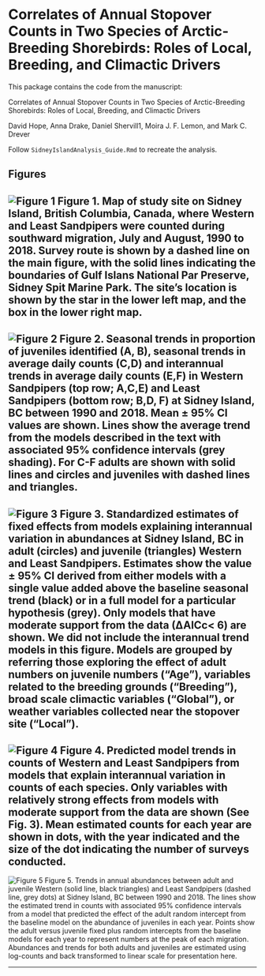 # Correlates of Annual Stopover Counts in Two Species of Arctic-Breeding Shorebirds: Roles of Local, Breeding, and Climactic Drivers
This package contains the code from the manuscript:

Correlates of Annual Stopover Counts in Two Species of Arctic-Breeding Shorebirds: Roles of Local, Breeding, and Climactic Drivers

David Hope, Anna Drake, Daniel Shervill1, Moira J. F. Lemon, and Mark C. Drever

Follow `SidneyIslandAnalysis_Guide.Rmd` to recreate the analysis.

## Figures

![Figure 1](img/Fig1.jpg)
Figure 1. Map of study site on Sidney Island, British Columbia, Canada, where Western and Least Sandpipers were counted during southward migration, July and August, 1990 to 2018. Survey route is shown by a dashed line on the main figure, with the solid lines indicating the boundaries of Gulf Islans National Par Preserve, Sidney Spit Marine Park. The site’s location is shown by the star in the lower left map, and the box in the lower right map.
------

![Figure 2](img/Fig2_final.png)
Figure 2. Seasonal trends in proportion of juveniles identified (A, B), 
seasonal trends in average daily counts (C,D) and interannual trends in average daily counts (E,F) 
in Western Sandpipers (top row; A,C,E) and Least Sandpipers (bottom row; B,D, F) at Sidney Island, 
BC between 1990 and 2018.  Mean ± 95% CI values are shown. Lines show the average trend from the 
models described in the text with associated 95% confidence intervals (grey shading). 
For C-F adults are shown with solid lines and circles and juveniles with dashed lines and triangles. 
----


![Figure 3](img/Fig3.png)
Figure 3. Standardized estimates of fixed effects from models explaining interannual variation in abundances at Sidney Island, BC in adult (circles) and juvenile (triangles) Western and Least Sandpipers. Estimates show the value ± 95% CI derived from either models with a single value added above the baseline seasonal trend (black) or in a full model for a particular hypothesis (grey). Only models that have moderate support from the data (∆AICc< 6) are shown. We did not include the interannual trend models in this figure. Models are grouped by referring those exploring the effect of adult numbers on juvenile numbers (“Age”), variables related to the breeding grounds (“Breeding”), broad scale climactic variables (“Global”), or weather variables collected near the stopover site (“Local”). 
--------

![Figure 4](img/Fig4_final.png)
Figure 4. Predicted model trends in counts of Western and Least Sandpipers from models that explain interannual variation in counts of each species. Only variables with relatively strong effects from models with moderate support from the data are shown (See Fig. 3).  Mean estimated counts for each year are shown in dots, with the year indicated and the size of the dot indicating the number of surveys conducted.
--------





![Figure 5](img/Figure5_final.png)
Figure 5.  Trends in annual abundances between adult and juvenile Western (solid line, black triangles) and Least Sandpipers (dashed line, grey dots) at Sidney Island, BC between 1990 and 2018. The lines show the estimated trend in counts with associated 95% confidence intervals from a model that predicted the effect of the adult random intercept from the baseline model on the abundance of juveniles in each year. Points show the adult versus juvenile fixed plus random intercepts from the baseline models for each year to represent numbers at the peak of each migration. Abundances and trends for both adults and juveniles are estimated using log-counts and back transformed to linear scale for presentation here. 

------
